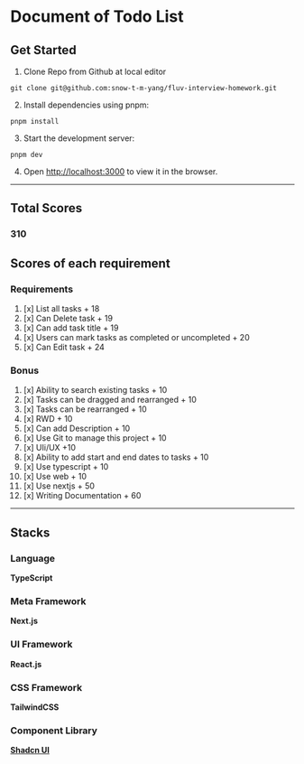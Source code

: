 # Document of Todo List

## Get Started

1. Clone Repo from Github at local editor

```shell
git clone git@github.com:snow-t-m-yang/fluv-interview-homework.git
```

2. Install dependencies using pnpm:

``` shell
pnpm install
 ```

3. Start the development server:

 ``` shell
pnpm dev
 ```

4. Open <http://localhost:3000> to view it in the browser.

---

## Total Scores

### **310**

## Scores of each requirement

### Requirements

1. [x] List all tasks + 18
2. [x] Can Delete task + 19
3. [x] Can add task title + 19
4. [x] Users can mark tasks as completed or uncompleted + 20
5. [x] Can Edit task + 24

### Bonus

1. [x] Ability to search existing tasks + 10
2. [x] Tasks can be dragged and rearranged + 10
3. [x] Tasks can be rearranged + 10
4. [x] RWD + 10
5. [x] Can add Description + 10
6. [x] Use Git to manage this project + 10
7. [x] UIi/UX +10
8. [x] Ability to add start and end dates to tasks + 10
9. [x] Use typescript + 10
10. [x] Use web + 10
11. [x] Use nextjs + 50
12. [x] Writing Documentation + 60

---

## Stacks

### Language

**TypeScript**

### Meta Framework

**Next.js**

### UI Framework

**React.js**

### CSS Framework

**TailwindCSS**

### Component Library

**[Shadcn UI](https://ui.shadcn.com/)**

